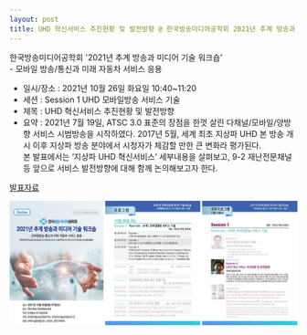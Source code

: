 ```yaml
---
layout: post
title: UHD 혁신서비스 추진현황 및 발전방향 @ 한국방송미디어공학회 2021년 추계 방송과 미디어 기술 워크숍
---
```


한국방송미디어공학회 '2021년 추계 방송과 미디어 기술 워크숍' <br> - 모바일 방송/통신과 미래 자동차 서비스 응용

- 일시/장소 : 2021년 10월 26일 화요일 10:40~11:20
- 세션 : Session 1 UHD 모바일방송 서비스 기술
- 제목 : UHD 혁신서비스 추진현황 및 발전방향
- 요약 : 2021년 7월 19일, ATSC 3.0 표준의 장점을 한껏 살린 다채널/모바일/양방향 서비스 시범방송을 시작하였다. 2017년 5월, 세계 최초 지상파 UHD 본 방송 개시 이후 지상파 방송 분야에서 시청자가 체감할 만한 큰 변화라 평가된다. <br> 본 발표에서는 ‘지상파 UHD 혁신서비스’ 세부내용을 살펴보고, 9-2 재난전문채널 등 앞으로 서비스 발전방향에 대해 함께 논의해보고자 한다.

[발표자료](https://speakerdeck.com/sunghojeon/20211026-hangugbangsongmidieogonghaghoe-2021nyeon-cugye-bangsonggwa-midieo-gisul-weokeusyob-at-zoom-truerain)

![그림](/images/KIMBE_Workshop_2021-10.jpg)

